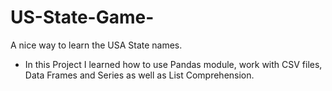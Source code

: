 # US-State-Game-
A nice way to learn the USA State names.

- In this Project I learned how to use Pandas module, work with CSV files, Data Frames and Series as well as List Comprehension.

